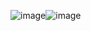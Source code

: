 ![image](https://github.com/AquaBx/univ/assets/35542432/d8144e41-9ea8-471e-9164-29908effa4dd)![image](https://github.com/AquaBx/univ/assets/35542432/14778b59-8375-4e3c-9d57-0919da2a498b)

